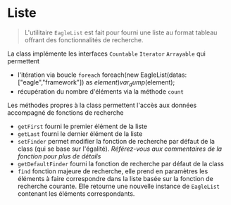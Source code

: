 # Liste

> L'utilitaire <code>EagleList</code> est fait pour fourni une liste au format tableau offrant des fonctionnalités de recherche.

La class implémente les interfaces <code>Countable</code> <code>Iterator</code> <code>Arrayable</code> qui permettent 

- l'itération via boucle <code>foreach</code>
    <code-block lang="php">foreach(new EagleList(datas: ["eagle","framework"]) as $element) var_dump($element);</code-block>
- récupération du nombre d'éléments via la méthode <code>count</code>

Les méthodes propres à la class permettent l'accès aux données accompagné de fonctions de recherche

- <code>getFirst</code> fourni le premier élément de la liste
- <code>getLast</code> fourni le dernier élément de la liste
- <code>setFinder</code> permet modifier la fonction de recherche par défaut de la class (qui se base sur l'égalité). *Référez-vous aux commentaires de la fonction pour plus de détails*
- <code>getDefaultFinder</code> fourni la fonction de recherche par défaut de la class
- <code>find</code> fonction majeure de recherche, elle prend en paramètres les éléments à faire correspondre dans la liste basée sur la fonction de recherche courante. Elle retourne une nouvelle instance de <code>EagleList</code> contenant les éléments correspondants.



